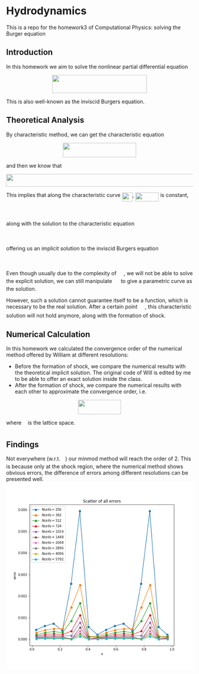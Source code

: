 # Hydrodynamics
This is a repo for the homework3 of Computational Physics: solving the Burger equation

## Introduction
In this homework we aim to solve the nonlinear partial differential equation

<p align="center"><img src="/tex/46bf5813783a9a47d2407d2830c7ea63.svg?invert_in_darkmode&sanitize=true" align=middle width=255.951102pt height=49.315569599999996pt/></p>

This is also well-known as the inviscid Burgers equation. 

## Theoretical Analysis
By characteristic method, we can get the characteristic equation
<p align="center"><img src="/tex/0820f3991312f4b9b65074ac6a532ab4.svg?invert_in_darkmode&sanitize=true" align=middle width=198.5654022pt height=39.452455349999994pt/></p>
and then we know that 
<p align="center"><img src="/tex/b3d14a1cb1a3b018721408a6bc193082.svg?invert_in_darkmode&sanitize=true" align=middle width=581.9330863499999pt height=33.81208709999999pt/></p>

This implies that along the characteristic curve <img src="/tex/f92a2fed82f1dacdec6e4d5a05fbbf97.svg?invert_in_darkmode&sanitize=true" align=middle width=28.11651809999999pt height=24.65753399999998pt/>, <img src="/tex/ea7f6e7c713ea13afc88230bcadc76b9.svg?invert_in_darkmode&sanitize=true" align=middle width=63.554204999999996pt height=24.65753399999998pt/> is constant,
<p align="center"><img src="/tex/5483cc80b3ba126b544ddec48d808783.svg?invert_in_darkmode&sanitize=true" align=middle width=224.58916589999998pt height=16.438356pt/></p>
along with the solution to the characteristic equation
<p align="center"><img src="/tex/069262788f1ca30ac67b23bd89b517f3.svg?invert_in_darkmode&sanitize=true" align=middle width=169.30707915pt height=16.438356pt/></p>
offering us an implicit solution to the inviscid Burgers equation
<p align="center"><img src="/tex/eb178b18aa3683bf75d5f1cd027e0aff.svg?invert_in_darkmode&sanitize=true" align=middle width=151.25197725pt height=16.438356pt/></p>

Even though usually due to the complexity of <img src="/tex/10898c33912164da6714fe6146100886.svg?invert_in_darkmode&sanitize=true" align=middle width=15.96281939999999pt height=14.15524440000002pt/>, we will not be able to solve the explicit solution, we can still manipulate <img src="/tex/e714a3139958da04b41e3e607a544455.svg?invert_in_darkmode&sanitize=true" align=middle width=15.94753544999999pt height=14.15524440000002pt/> to give a parametric curve as the solution.

However, such a solution cannot guarantee itself to be a function, which is necessary to be the real solution.
After a certain point <img src="/tex/f72fc41d42dcd7a00b572b76be6d4d81.svg?invert_in_darkmode&sanitize=true" align=middle width=16.42873814999999pt height=20.221802699999984pt/>, this characteristic solution will not hold anymore, along with the formation of shock.

## Numerical Calculation
In this homework we calculated the convergence order of the numerical method offered by William at different resolutions:
- Before the formation of shock, we compare the numerical results with the theoretical implicit solution. The original code of Will is edited by me to be able to offer an exact solution inside the class.
- After the formation of shock, we compare the numerical results with each other to approximate the convergence order, i.e.
<p align="center"><img src="/tex/cf4ccdf1db76e29d14aeb7bcd42ba4e6.svg?invert_in_darkmode&sanitize=true" align=middle width=115.84265384999999pt height=38.96533905pt/></p>
where <img src="/tex/2ad9d098b937e46f9f58968551adac57.svg?invert_in_darkmode&sanitize=true" align=middle width=9.47111549999999pt height=22.831056599999986pt/> is the lattice space.

## Findings
Not everywhere (w.r.t. <img src="/tex/332cc365a4987aacce0ead01b8bdcc0b.svg?invert_in_darkmode&sanitize=true" align=middle width=9.39498779999999pt height=14.15524440000002pt/>) our minmod method will reach the order of 2.
This is because only at the shock region, where the numerical method shows obvious errors, the difference of errors among different resolutions can be presented well.
![alt text](allerrors.png "Title")

